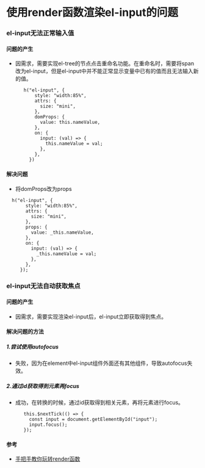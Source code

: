 # 使用render函数渲染el-input的问题
### el-input无法正常输入值
#### 问题的产生
- 因需求，需要实现el-tree的节点点击重命名功能。在重命名时，需要将span改为el-input，但是el-input中并不能正常显示变量中已有的值而且无法输入新的值。
   ```
      h("el-input", {
          style: "width:85%",
          attrs: {
            size: "mini",
          },
          domProps: {
            value: this.nameValue,
          },
          on: {
            input: (val) => {
              this.nameValue = val;
            },
          },
        })
   ```
#### 解决问题
   - 将domProps改为props
   ```
     h("el-input", {
          style: "width:85%",
          attrs: {
            size: "mini",
          },
          props: {
            value: _this.nameValue,
          },
          on: {
            input: (val) => {
              _this.nameValue = val;
            },
          },
        });
   ```

### el-input无法自动获取焦点
#### 问题的产生
- 因需求，需要实现渲染el-input后，el-input立即获取得到焦点。
#### 解决问题的方法
##### 1.尝试使用autofocus
- 失败，因为在element中el-input组件外面还有其他组件，导致autofocus失效。
##### 2.通过id获取得到元素再focus
- 成功，在转换的时候，通过id获取得到相关元素，再将元素进行focus。
   ```
      this.$nextTick(() => {
        const input = document.getElementById("input");
        input.focus();
      });
   ```

#### 参考
- [手把手教你玩转render函数](https://juejin.cn/post/6969226302767235108)
